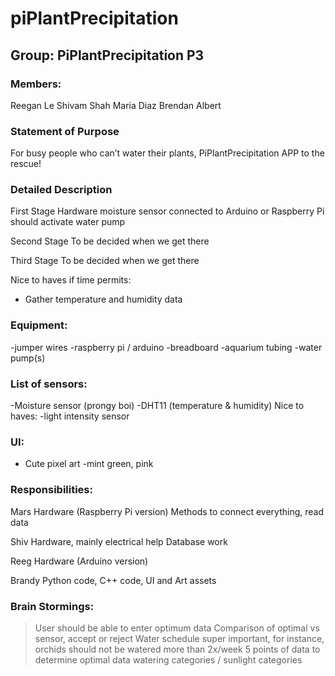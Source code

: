 # piPlantPrecipitation
## Group: PiPlantPrecipitation P3

### Members:
Reegan Le
Shivam Shah
Maria Diaz
Brendan Albert

### Statement of Purpose
For busy people who can’t water their plants, PiPlantPrecipitation APP to the rescue!

### Detailed Description

First Stage
Hardware moisture sensor connected to Arduino or Raspberry Pi should activate water pump

Second Stage
To be decided when we get there

Third Stage
To be decided when we get there

Nice to haves if time permits:
- Gather temperature and humidity data


### Equipment:
-jumper wires
-raspberry pi / arduino
-breadboard
-aquarium tubing
-water pump(s)


### List of sensors:
-Moisture sensor (prongy boi)
-DHT11 (temperature & humidity)
Nice to haves:
-light intensity sensor

### UI:
- Cute pixel art
-mint green, pink

### Responsibilities:

Mars
Hardware (Raspberry Pi version)
Methods to connect everything, read data

Shiv
Hardware, mainly electrical help
Database work

Reeg
Hardware (Arduino version)

Brandy
Python code, C++ code, UI and Art assets



### Brain Stormings:
>User should be able to enter optimum data
>Comparison of optimal vs sensor, accept or reject
>Water schedule super important, for instance, orchids should not be watered more than 2x/week
>5 points of data to determine optimal data
>watering categories / sunlight categories



